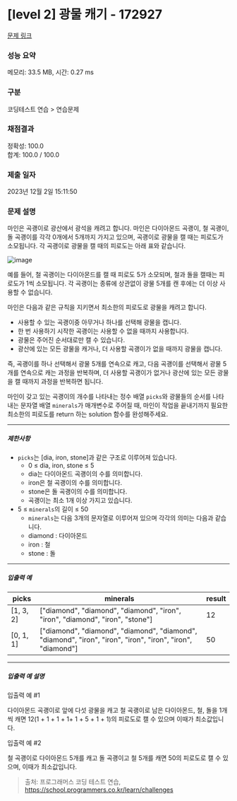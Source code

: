 # [level 2] 광물 캐기 - 172927 

[문제 링크](https://school.programmers.co.kr/learn/courses/30/lessons/172927) 

### 성능 요약

메모리: 33.5 MB, 시간: 0.27 ms

### 구분

코딩테스트 연습 > 연습문제

### 채점결과

정확성: 100.0<br/>합계: 100.0 / 100.0

### 제출 일자

2023년 12월 2일 15:11:50

### 문제 설명

<p>마인은 곡괭이로 광산에서 광석을 캐려고 합니다. 마인은 다이아몬드 곡괭이, 철 곡괭이, 돌 곡괭이를 각각 0개에서 5개까지 가지고 있으며, 곡괭이로 광물을 캘 때는 피로도가 소모됩니다. 각 곡괭이로 광물을 캘 때의 피로도는 아래 표와 같습니다.</p>

<p><img src="https://user-images.githubusercontent.com/62426665/217975815-63c58d04-0421-4c39-85ce-17613b9c9389.png" title="" alt="image"></p>

<p>예를 들어, 철 곡괭이는 다이아몬드를 캘 때 피로도 5가 소모되며, 철과 돌을 캘때는 피로도가 1씩 소모됩니다. 각 곡괭이는 종류에 상관없이 광물 5개를 캔 후에는 더 이상 사용할 수 없습니다.</p>

<p>마인은 다음과 같은 규칙을 지키면서 최소한의 피로도로 광물을 캐려고 합니다.</p>

<ul>
<li>사용할 수 있는 곡괭이중 아무거나 하나를 선택해 광물을 캡니다.</li>
<li>한 번 사용하기 시작한 곡괭이는 사용할 수 없을 때까지 사용합니다.</li>
<li>광물은 주어진 순서대로만 캘 수 있습니다.</li>
<li>광산에 있는 모든 광물을 캐거나, 더 사용할 곡괭이가 없을 때까지 광물을 캡니다.</li>
</ul>

<p>즉, 곡괭이를 하나 선택해서 광물 5개를 연속으로 캐고, 다음 곡괭이를 선택해서 광물 5개를 연속으로 캐는 과정을 반복하며, 더 사용할 곡괭이가 없거나 광산에 있는 모든 광물을 캘 때까지 과정을 반복하면 됩니다.</p>

<p>마인이 갖고 있는 곡괭이의 개수를 나타내는 정수 배열 <code>picks</code>와 광물들의 순서를 나타내는 문자열 배열 <code>minerals</code>가 매개변수로 주어질 때, 마인이 작업을 끝내기까지 필요한 최소한의 피로도를 return 하는 solution 함수를 완성해주세요.</p>

<hr>

<h5>제한사항</h5>

<ul>
<li><code>picks</code>는 [dia, iron, stone]과 같은 구조로 이루어져 있습니다.

<ul>
<li>0 ≤ dia, iron, stone ≤ 5</li>
<li>dia는 다이아몬드 곡괭이의 수를 의미합니다.</li>
<li>iron은 철 곡괭이의 수를 의미합니다.</li>
<li>stone은 돌 곡괭이의 수를 의미합니다.</li>
<li>곡괭이는 최소 1개 이상 가지고 있습니다.</li>
</ul></li>
<li>5 ≤ <code>minerals</code>의 길이 ≤ 50

<ul>
<li><code>minerals</code>는 다음 3개의 문자열로 이루어져 있으며 각각의 의미는 다음과 같습니다.</li>
<li>diamond : 다이아몬드</li>
<li>iron : 철</li>
<li>stone : 돌</li>
</ul></li>
</ul>

<hr>

<h5>입출력 예</h5>
<table class="table">
        <thead><tr>
<th>picks</th>
<th>minerals</th>
<th>result</th>
</tr>
</thead>
        <tbody><tr>
<td>[1, 3, 2]</td>
<td>["diamond", "diamond", "diamond", "iron", "iron", "diamond", "iron", "stone"]</td>
<td>12</td>
</tr>
<tr>
<td>[0, 1, 1]</td>
<td>["diamond", "diamond", "diamond", "diamond", "diamond", "iron", "iron", "iron", "iron", "iron", "diamond"]</td>
<td>50</td>
</tr>
</tbody>
      </table>
<hr>

<h5>입출력 예 설명</h5>

<p>입출력 예 #1</p>

<p>다이아몬드 곡괭이로 앞에 다섯 광물을 캐고 철 곡괭이로 남은 다이아몬드, 철, 돌을 1개씩 캐면 12(1 + 1 + 1 + 1+ 1 + 5 + 1 + 1)의 피로도로 캘 수 있으며 이때가 최소값입니다.</p>

<p>입출력 예 #2</p>

<p>철 곡괭이로 다이아몬드 5개를 캐고 돌 곡괭이고 철 5개를 캐면 50의 피로도로 캘 수 있으며, 이때가 최소값입니다.</p>


> 출처: 프로그래머스 코딩 테스트 연습, https://school.programmers.co.kr/learn/challenges